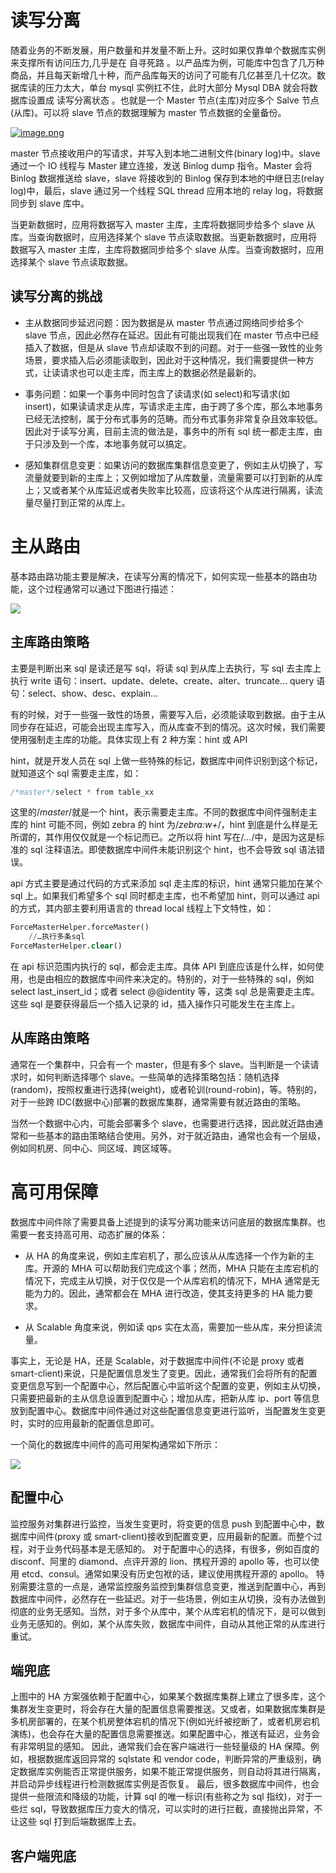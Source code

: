 # 读写分离

随着业务的不断发展，用户数量和并发量不断上升。这时如果仅靠单个数据库实例来支撑所有访问压力,几乎是在 自寻死路 。以产品库为例，可能库中包含了几万种商品，并且每天新增几十种，而产品库每天的访问了可能有几亿甚至几十亿次。数据库读的压力太大，单台 mysql 实例扛不住，此时大部分 Mysql DBA 就会将数据库设置成 读写分离状态 。也就是一个 Master 节点(主库)对应多个 Salve 节点(从库)。可以将 slave 节点的数据理解为 master 节点数据的全量备份。

[![image.png](https://i.postimg.cc/s2r3hTG2/image.png)](https://postimg.cc/ZWwkkFck)

master 节点接收用户的写请求，并写入到本地二进制文件(binary log)中。slave 通过一个 IO 线程与 Master 建立连接，发送 Binlog dump 指令。Master 会将 Binlog 数据推送给 slave，slave 将接收到的 Binlog 保存到本地的中继日志(relay log)中，最后，slave 通过另一个线程 SQL thread 应用本地的 relay log，将数据同步到 slave 库中。

当更新数据时，应用将数据写入 master 主库，主库将数据同步给多个 slave 从库。当查询数据时，应用选择某个 slave 节点读取数据。当更新数据时，应用将数据写入 master 主库，主库将数据同步给多个 slave 从库。当查询数据时，应用选择某个 slave 节点读取数据。

## 读写分离的挑战

- 主从数据同步延迟问题：因为数据是从 master 节点通过网络同步给多个 slave 节点，因此必然存在延迟。因此有可能出现我们在 master 节点中已经插入了数据，但是从 slave 节点却读取不到的问题。对于一些强一致性的业务场景，要求插入后必须能读取到，因此对于这种情况，我们需要提供一种方式，让读请求也可以走主库，而主库上的数据必然是最新的。

- 事务问题：如果一个事务中同时包含了读请求(如 select)和写请求(如 insert)，如果读请求走从库，写请求走主库，由于跨了多个库，那么本地事务已经无法控制，属于分布式事务的范畴。而分布式事务非常复杂且效率较低。因此对于读写分离，目前主流的做法是，事务中的所有 sql 统一都走主库，由于只涉及到一个库，本地事务就可以搞定。

- 感知集群信息变更：如果访问的数据库集群信息变更了，例如主从切换了，写流量就要到新的主库上；又例如增加了从库数量，流量需要可以打到新的从库上；又或者某个从库延迟或者失败率比较高，应该将这个从库进行隔离，读流量尽量打到正常的从库上。

# 主从路由

基本路由路功能主要是解决，在读写分离的情况下，如何实现一些基本的路由功能，这个过程通常可以通过下图进行描述：

![](https://tva1.sinaimg.cn/large/007rAy9hgy1g2h8zxrsmfj30u00e4gna.jpg)

## 主库路由策略

主要是判断出来 sql 是读还是写 sql，将读 sql 到从库上去执行，写 sql 去主库上执行
write 语句：insert、update、delete、create、alter、truncate…
query 语句：select、show、desc、explain…

有的时候，对于一些强一致性的场景，需要写入后，必须能读取到数据。由于主从同步存在延迟，可能会出现主库写入，而从库查不到的情况。这次时候，我们需要使用强制走主库的功能。具体实现上有 2 种方案：hint 或 API

hint，就是开发人员在 sql 上做一些特殊的标记，数据库中间件识别到这个标记，就知道这个 sql 需要走主库，如：

```sql
/*master*/select * from table_xx
```

这里的/_master_/就是一个 hint，表示需要走主库。不同的数据库中间件强制走主库的 hint 可能不同，例如 zebra 的 hint 为/_zebra:w+_/，hint 到底是什么样是无所谓的，其作用仅仅就是一个标记而已。之所以将 hint 写在/_…_/中，是因为这是标准的 sql 注释语法。即使数据库中间件未能识别这个 hint，也不会导致 sql 语法错误。

api 方式主要是通过代码的方式来添加 sql 走主库的标识，hint 通常只能加在某个 sql 上。如果我们希望多个 sql 同时都走主库，也不希望加 hint，则可以通过 api 的方式，其内部主要利用语言的 thread local 线程上下文特性，如：

```sql
ForceMasterHelper.forceMaster()
    //…执行多条sql
ForceMasterHelper.clear()
```

在 api 标识范围内执行的 sql，都会走主库。具体 API 到底应该是什么样，如何使用，也是由相应的数据库中间件来决定的。特别的，对于一些特殊的 sql，例如 select last_insert_id；或者 select @@identity 等，这类 sql 总是需要走主库。 这些 sql 是要获得最后一个插入记录的 id，插入操作只可能发生在主库上。

## 从库路由策略

通常在一个集群中，只会有一个 master，但是有多个 slave。当判断是一个读请求时，如何判断选择哪个 slave。一些简单的选择策略包括：随机选择(random)，按照权重进行选择(weight)，或者轮训(round-robin)，等。特别的，对于一些跨 IDC(数据中心)部署的数据库集群，通常需要有就近路由的策略。

当然一个数据中心内，可能会部署多个 slave，也需要进行选择，因此就近路由通常和一些基本的路由策略结合使用。另外，对于就近路由，通常也会有一个层级，例如同机房、同中心、同区域、跨区域等。

# 高可用保障

数据库中间件除了需要具备上述提到的读写分离功能来访问底层的数据库集群。也需要一套支持高可用、动态扩展的体系：

- 从 HA 的角度来说，例如主库宕机了，那么应该从从库选择一个作为新的主库。开源的 MHA 可以帮助我们完成这个事；然而，MHA 只能在主库宕机的情况下，完成主从切换，对于仅仅是一个从库宕机的情况下，MHA 通常是无能为力的。因此，通常都会在 MHA 进行改造，使其支持更多的 HA 能力要求。

- 从 Scalable 角度来说，例如读 qps 实在太高，需要加一些从库，来分担读流量。

事实上，无论是 HA，还是 Scalable，对于数据库中间件(不论是 proxy 或者 smart-client)来说，只是配置信息发生了变更。因此，通常我们会将所有的配置变更信息写到一个配置中心，然后配置心中监听这个配置的变更，例如主从切换，只需要把最新的主从信息设置到配置中心；增加从库，把新从库 ip、port 等信息放到配置中心。数据库中间件通过对这些配置信息变更进行监听，当配置发生变更时，实时的应用最新的配置信息即可。

一个简化的数据库中间件的高可用架构通常如下所示：

![](https://tva1.sinaimg.cn/large/007rAy9hgy1g2h8zxrsmfj30u00e4gna.jpg)

## 配置中心

监控服务对集群进行监控，当发生变更时，将变更的信息 push 到配置中心中，数据库中间件(proxy 或 smart-client)接收到配置变更，应用最新的配置。而整个过程，对于业务代码基本是无感知的。
对于配置中心的选择，有很多，例如百度的 disconf、阿里的 diamond、点评开源的 lion、携程开源的 apollo 等，也可以使用 etcd、consul。通常如果没有历史包袱的话，建议使用携程开源的 apollo。
特别需要注意的一点是，通常监控服务监控到集群信息变更，推送到配置中心，再到数据库中间件，必然存在一些延迟。对于一些场景，例如主从切换，没有办法做到彻底的业务无感知。当然，对于多个从库中，某个从库宕机的情况下，是可以做到业务无感知的。例如，某个从库失败，数据库中间件，自动从其他正常的从库进行重试。

## 端兜底

上图中的 HA 方案强依赖于配置中心，如果某个数据库集群上建立了很多库，这个集群发生变更时，将会存在大量的配置信息需要推送。又或者，如果数据库集群是多机房部署的，在某个机房整体宕机的情况下(例如光纤被挖断了，或者机房宕机演练)，也会存在大量的配置信息需要推送。如果配置中心，推送有延迟，业务会有非常明显的感知。
因此，通常我们会在客户端进行一些轻量级的 HA 保障。例如，根据数据库返回异常的 sqlstate 和 vendor code，判断异常的严重级别，确定数据库实例能否正常提供服务，如果不能正常提供服务，则自动将其进行隔离，并启动异步线程进行检测数据库实例是否恢复。
最后，很多数据库中间件，也会提供一些限流和降级的功能，计算 sql 的唯一标识(有些称之为 sql 指纹)，对于一些烂 sql，导致数据库压力变大的情况，可以实时的进行拦截，直接抛出异常，不让这些 sql 打到后端数据库上去。

## 客户端兜底
